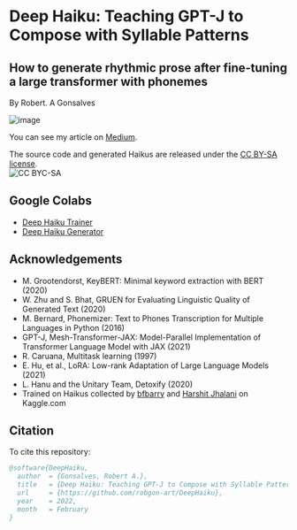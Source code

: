 # **Deep Haiku: Teaching GPT-J to Compose with Syllable Patterns**
## How to generate rhythmic prose after fine-tuning a large transformer with phonemes

By Robert. A Gonsalves</br>

![image](https://raw.githubusercontent.com/robgon-art/DeepHaiku/main/deep_haiku.jpg)

You can see my article on [Medium](https://towardsdatascience.com/deep-haiku-teaching-gpt-j-to-compose-with-syllable-patterns-5234bca9701).

The source code and generated Haikus are released under the [CC BY-SA license](https://creativecommons.org/licenses/by-sa/4.0/).</br>
![CC BYC-SA](https://licensebuttons.net/l/by-sa/3.0/88x31.png)

## Google Colabs
* [Deep Haiku Trainer](https://colab.research.google.com/github/robgon-art/DeepHaiku/blob/main/Deep_Haiku_Train.ipynb)
* [Deep Haiku Generator](https://colab.research.google.com/github/robgon-art/DeepHaiku/blob/main/Deep_Haiku_Generator.ipynb)

## Acknowledgements
- M. Grootendorst, KeyBERT: Minimal keyword extraction with BERT (2020)
- W. Zhu and S. Bhat, GRUEN for Evaluating Linguistic Quality of Generated Text (2020)
- M. Bernard, Phonemizer: Text to Phones Transcription for Multiple Languages in Python (2016)
- GPT-J, Mesh-Transformer-JAX: Model-Parallel Implementation of Transformer Language Model with JAX (2021)
- R. Caruana, Multitask learning (1997)
- E. Hu, et al., LoRA: Low-rank Adaptation of Large Language Models (2021)
- L. Hanu and the Unitary Team, Detoxify (2020)
- Trained on Haikus collected by [bfbarry](https://www.kaggle.com/bfbarry/haiku-dataset) and [Harshit Jhalani](https://www.kaggle.com/hjhalani30/haiku-dataset) on Kaggle.com

## Citation
To cite this repository:

```bibtex
@software{DeepHaiku,
  author  = {Gonsalves, Robert A.},
  title   = {Deep Haiku: Teaching GPT-J to Compose with Syllable Patterns},
  url     = {https://github.com/robgon-art/DeepHaiku},
  year    = 2022,
  month   = February
}
```
